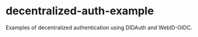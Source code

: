 # decentralized-auth-example
Examples of decentralized authentication using DIDAuth and WebID-OIDC.
